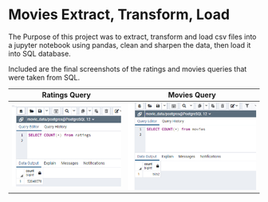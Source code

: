 # Movies Extract, Transform, Load

The Purpose of this project was to extract, transform and load csv files into a jupyter notebook using pandas, clean and sharpen the data, then load it into SQL database. 

Included are the final screenshots of the ratings and movies queries that were taken from SQL.


|Ratings Query                                                                          |Movies Query                                                                          |
|---------------------------------------------------------------------------------------|--------------------------------------------------------------------------------------|
![](https://github.com/Mikeblanchard/Movies-ETL/blob/main/Resources/rattings_query.png) | ![](https://github.com/Mikeblanchard/Movies-ETL/blob/main/Resources/movies_query.png)|

